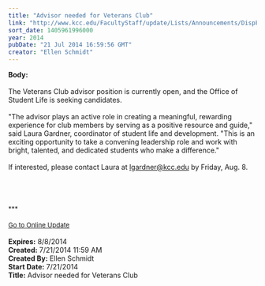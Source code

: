 ```yaml
---
title: "Advisor needed for Veterans Club"
link: "http://www.kcc.edu/FacultyStaff/update/Lists/Announcements/DispForm.aspx?ID=1568"
sort_date: 1405961996000
year: 2014
pubDate: "21 Jul 2014 16:59:56 GMT"
creator: "Ellen Schmidt"
---
```


<div><b>Body:</b> <div class="ExternalClass941A8728F97B4D3D83B38E6C3F798FCD"><div><br />The Veterans Club advisor position is currently open, and the Office of Student Life is seeking candidates. </div>
<div> </div>
<div>&quot;The advisor plays an active role in creating a meaningful, rewarding experience for club members by serving as a positive resource and guide,&quot; said Laura Gardner, coordinator of student life and development. &quot;This is an exciting opportunity to take a convening leadership role and work with bright, talented, and dedicated students who make a difference.&quot;</div>
<div> </div>
<div>If interested, please contact Laura at <a href="mailto:lgardner@kcc.edu">lgardner@kcc.edu</a> by Friday, Aug. 8.<br /></div>
<div> </div>
<div> </div>
<div>
<div>
<div> </div>
<div>
<div class="ExternalClass473E5F57DC9E45AE80B023AF92F4BFA4"><br /></div>
<div class="ExternalClass473E5F57DC9E45AE80B023AF92F4BFA4"><font size="2">***</font></div>
<div class="ExternalClass473E5F57DC9E45AE80B023AF92F4BFA4"><font size="2"></font> </div>
<div class="ExternalClass473E5F57DC9E45AE80B023AF92F4BFA4"><a href="/FacultyStaff/update/Pages/dailyupdate.aspx"><font size="2">Go to Online Update</font></a></div>
<div class="ExternalClass473E5F57DC9E45AE80B023AF92F4BFA4"><font size="2"></font> </div></div></div></div></div></div>
<div><b>Expires:</b> 8/8/2014</div>
<div><b>Created:</b> 7/21/2014 11:59 AM</div>
<div><b>Created By:</b> Ellen Schmidt</div>
<div><b>Start Date:</b> 7/21/2014</div>
<div><b>Title:</b> Advisor needed for Veterans Club</div>
